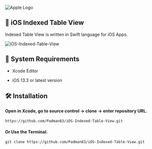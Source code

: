 ![Apple Logo](https://user-images.githubusercontent.com/45048950/73131198-bca1e580-4041-11ea-8f8d-ebfd844f0e64.png) 

## 📱 iOS Indexed Table View

Indexed Table View is written in Swift language for iOS Apps.

![iOS-Indexed-Table-View](https://user-images.githubusercontent.com/45048950/75095471-00035b80-55d0-11ea-92fd-7c9f0fe6528f.gif)

## 🧰 System Requirements

* Xcode Editor

* iOS 13.3 or latest version

## 🛠️ Installation

#### Open in Xcode, go to source control -> clone -> enter repository URL.

```
https://github.com/Padman83/iOS-Indexed-Table-View.git
```
#### Or Use the Terminal.

```
git clone https://github.com/Padman83/iOS-Indexed-Table-View.git
```

